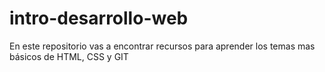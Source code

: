 # intro-desarrollo-web
En este repositorio vas a encontrar recursos para aprender los temas mas básicos de HTML, CSS y GIT

